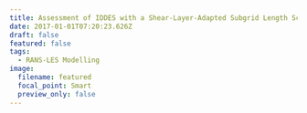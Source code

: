 ```yaml
---
title: Assessment of IDDES with a Shear-Layer-Adapted Subgrid Length Scale
date: 2017-01-01T07:20:23.626Z
draft: false
featured: false
tags:
  - RANS-LES Modelling
image:
  filename: featured
  focal_point: Smart
  preview_only: false
---
```


